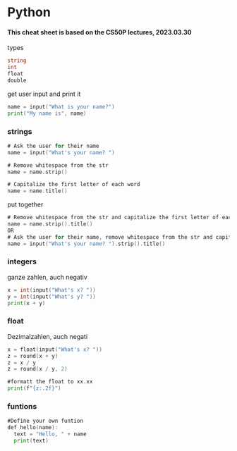# Python

#### This cheat sheet is based on the CS50P lectures, 2023.03.30

types
``` go
string
int
float
double
```

get user input and print it
```go
name = input("What is your name?")
print("My name is", name)
```
### strings
```go
# Ask the user for their name
name = input("What's your name? ")

# Remove whitespace from the str
name = name.strip()

# Capitalize the first letter of each word
name = name.title()

```
put together
```go
# Remove whitespace from the str and capitalize the first letter of each word
name = name.strip().title()
OR
# Ask the user for their name, remove whitespace from the str and capitalize the first letter of each word
name = input("What's your name? ").strip().title()

```

### integers
ganze zahlen, auch negativ
```go
x = int(input("What's x? "))
y = int(input("What's y? "))
print(x + y)
```

### float
Dezimalzahlen, auch negati
```go
x = float(input("What's x? "))
z = round(x + y)
z = x / y
z = round(x / y, 2)

#formatt the float to xx.xx
print(f"{z:.2f}")
```

### funtions
```go
#Define your own funtion
def hello(name):
  text = "Hello, " + name
  print(text)
```

